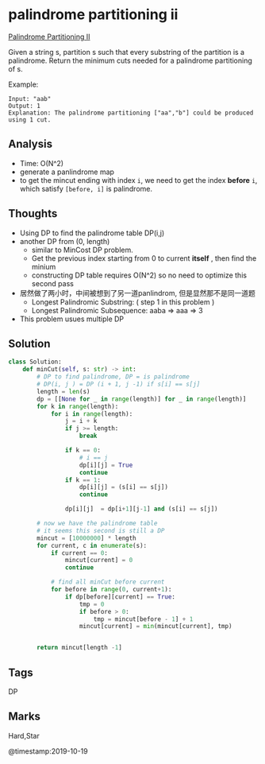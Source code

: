 # palindrome partitioning ii

[Palindrome Partitioning II](https://leetcode.com/problems/palindrome-partitioning-ii)

Given a string s, partition s such that every substring of the partition is a palindrome. Return the minimum cuts needed for a palindrome partitioning of s.

Example:

```text
Input: "aab"
Output: 1
Explanation: The palindrome partitioning ["aa","b"] could be produced using 1 cut.
```

## Analysis
* Time: O\(N^2\)
* generate a panlindrome map 
* to get the mincut ending with index `i`, we need to get the index **before** `i`, which satisfy `[before, i]` is palindrome. 

## Thoughts

* Using DP to find the palindrome table DP\(i,j\)
* another DP from \(0, length\) 
  * similar to MinCost DP problem. 
  * Get the previous index starting from 0 to current **itself** , then find the minium
  * constructing DP table requires O\(N^2\) so no need to optimize this second pass 
* 居然做了两小时，中间被想到了另一道panlindrom, 但是显然那不是同一道题
  * Longest Palindromic Substring: \( step 1 in this problem \)
  * Longest Palindromic Subsequence: aaba =&gt; aaa =&gt; 3
* This problem usues multiple DP 

## Solution

```python
class Solution:
    def minCut(self, s: str) -> int:
        # DP to find palindrome, DP = is palindrome        
        # DP(i, j ) = DP (i + 1, j -1) if s[i] == s[j]
        length = len(s)
        dp = [[None for _ in range(length)] for _ in range(length)]
        for k in range(length):
            for i in range(length):                
                j = i + k
                if j >= length:
                    break

                if k == 0:
                    # i == j
                    dp[i][j] = True
                    continue
                if k == 1:
                    dp[i][j] = (s[i] == s[j])
                    continue                

                dp[i][j]  = dp[i+1][j-1] and (s[i] == s[j])

        # now we have the palindrome table 
        # it seems this second is still a DP 
        mincut = [10000000] * length
        for current, c in enumerate(s):
            if current == 0:
                mincut[current] = 0
                continue

            # find all minCut before current 
            for before in range(0, current+1):
                if dp[before][current] == True:
                    tmp = 0
                    if before > 0:
                        tmp = mincut[before - 1] + 1
                    mincut[current] = min(mincut[current], tmp)            


        return mincut[length -1]
```

## Tags

DP

## Marks

Hard,Star


@timestamp:2019-10-19

